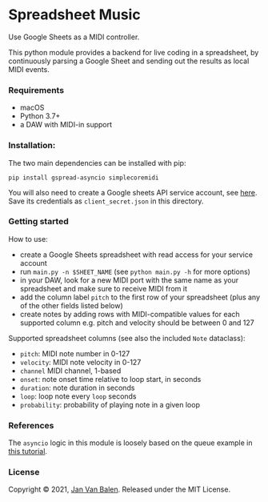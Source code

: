# Spreadsheet Music

Use Google Sheets as a MIDI controller.

This python module provides a backend for live coding in a spreadsheet, by continuously
parsing a Google Sheet and sending out the results as local MIDI events.

### Requirements

- macOS
- Python 3.7+
- a DAW with MIDI-in support

### Installation:

The two main dependencies can be installed with pip:
```
pip install gspread-asyncio simplecoremidi
```

You will also need to create a Google sheets API service account, see [here](https://gspread.readthedocs.io/en/latest/oauth2.html#for-bots-using-service-account). Save its credentials as `client_secret.json` in this directory.

### Getting started

How to use:
- create a Google Sheets spreadsheet with read access for your service account
- run `main.py -n $SHEET_NAME` (see `python main.py -h` for more options)
- in your DAW, look for a new MIDI port with the same name as your spreadsheet and make sure to receive MIDI from it
- add the column label `pitch` to the first row of your spreadsheet (plus any of the other fields listed below)
- create notes by adding rows with MIDI-compatible values for each supported column
  e.g. pitch and velocity should be between 0 and 127

Supported spreadsheet columns (see also the included `Note` dataclass):
- `pitch`: MIDI note number in 0-127
- `velocity`: MIDI note velocity in 0-127
- `channel` MIDI channel, 1-based
- `onset`: note onset time relative to loop start, in seconds
- `duration`: note duration in seconds
- `loop`: loop note every `loop` seconds
- `probability`: probability of playing note in a given loop

### References

The `asyncio` logic in this module is loosely based on the queue example in [this tutorial](https://realpython.com/async-io-python/).

### License

Copyright © 2021, [Jan Van Balen](https://jvbalen.github.io). Released under the MIT License.

